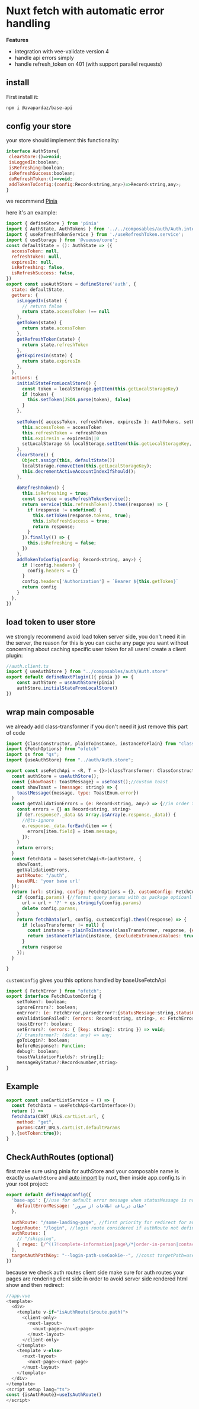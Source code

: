 # Nuxt fetch with automatic error handling

**Features**

- integration with vee-validate version 4
- handle api errors simply
- handle refresh_token on 401 (with support parallel requests)

## install

First install it:

```bash
npm i @avapardaz/base-api
```

## config your store
your store should implement this functionality:
```javascript
interface AuthStore{
 clearStore:()=>void;
 isLoggedIn:boolean;
 isRefreshing:boolean;
 isRefreshSuccess:boolean;
 doRefreshToken:()=>void;
 addTokenToConfig:(config:Record<string,any>)=>Record<string,any>;
}
```
we recommend [Pinia](https://pinia.vuejs.org/)

here it's an example:
```javascript
import { defineStore } from 'pinia'
import { AuthState, AuthTokens } from '../../composables/auth/Auth.interface';
import { useRefreshTokenService } from './useRefreshToken.service';
import { useStorage } from '@vueuse/core';
const defaultState = (): AuthState => ({
  accessToken: null,
  refreshToken: null,
  expiresIn: null,
  isRefreshing: false,
  isRefreshSuccess: false,
})
export const useAuthStore = defineStore('auth', {
  state: defaultState,
  getters: {
    isLoggedIn(state) {
      // return false
      return state.accessToken !== null
    },
    getToken(state) {
      return state.accessToken
    },
    getRefreshToken(state) {
      return state.refreshToken
    },
    getExpiresIn(state) {
      return state.expiresIn
    },
  },
  actions: {
    initialStateFromLocalStore() {
      const token = localStorage.getItem(this.getLocalStorageKey)
      if (token) {
        this.setToken(JSON.parse(token), false)
      }
    },
    
    setToken({ accessToken, refreshToken, expiresIn }: AuthTokens, setLocalStorage = true) {
      this.accessToken = accessToken
      this.refreshToken = refreshToken
      this.expiresIn = expiresIn||0
      setLocalStorage && localStorage.setItem(this.getLocalStorageKey, JSON.stringify({ accessToken, refreshToken, expiresIn }))
    },
    clearStore() {
      Object.assign(this, defaultState())
      localStorage.removeItem(this.getLocalStorageKey);
      this.decrementActiveAccountIndexIfShould();
    },
   
    doRefreshToken() {
      this.isRefreshing = true;
      const service = useRefreshTokenService();
      return service(this.refreshToken!).then((response) => {
        if (response != undefined) {
          this.setToken(response.tokens, true);
          this.isRefreshSuccess = true;
          return response;
        }
      }).finally(() => {
        this.isRefreshing = false;
      })
    },
    addTokenToConfig(config: Record<string, any>) {
      if (!config.headers) {
        config.headers = {}
      }
      config.headers['Authorization'] = `Bearer ${this.getToken}`
      return config
    }
  },
})

```
## load token to user store
we strongly recommend avoid load token server side, you don't need it in the server, the reason for this is you can cache any page you want without concerning about caching specific user token for all users!
create a client plugin:
```javascript
//auth.client.ts
import { useAuthStore } from "../composables/auth/Auth.store"
export default defineNuxtPlugin(({ pinia }) => {
    const authStore = useAuthStore(pinia)
    authStore.initialStateFromLocalStore()
})

```

## wrap main composable

we already add class-transformer if you don't need it just remove this part of code 

```javascript
import {ClassConstructor, plainToInstance, instanceToPlain} from "class-transformer";
import {FetchOptions} from "ofetch"
import qs from "qs";
import {useAuthStore} from "../auth/Auth.store";

export const useFetchApi = <R, T = {}>(classTransformer: ClassConstructor<T> = null as unknown as ClassConstructor<T>) => {
  const authStore = useAuthStore();
  const {showToast: toastMessage} = useToast();//custom toast
  const showToast = (message: string) => {
    toastMessage({message, type: ToastEnum.error})
  }
  const getValidationErrors = (e: Record<string, any>) => {//in order to integrate with vee-validate should return server validation errors on key vlaue format, you should pass setErrors in customConfig to automatically setErros when statusCode is 422
    const errors = {} as Record<string, string>
    if (e?.response?._data && Array.isArray(e.response._data)) {
      //@ts-ignore
      e.response._data.forEach(item => {
        errors[item.field] = item.message;
      });
    }
    return errors;
  }
  const fetchData = baseUseFetchApi<R>(authStore, {
    showToast,
    getValidationErrors,
    authRoute: "/auth",
    baseURL: 'your base url'
  });
  return (url: string, config: FetchOptions = {}, customConfig: FetchCustomConfig = {}) => {
    if (config.params) {//format query params with qs package optioanl
      url = url + '?' + qs.stringify(config.params)
      delete config.params;
    }
    return fetchData(url, config, customConfig).then((response) => {
      if (classTransformer != null) {
        const instance = plainToInstance(classTransformer, response, {excludeExtraneousValues: true})
        return instanceToPlain(instance, {excludeExtraneousValues: true}) as unknown as R
      }
      return response
    });
  }

}

```
`customConfig` gives you this options handled by baseUseFetchApi

```javascript
import { FetchError } from "ofetch";
export interface FetchCustomConfig {
    setToken?: boolean;
    ignoreErrors?: boolean;
    onError?: (e: FetchError,parsedError?:{statusMessage:string,statusCode:number}) => void;
    onValidationFailed?: (errors: Record<string, string>, e: FetchError) => void;
    toastError?: boolean;
    setErrors?: (errors: { [key: string]: string }) => void;
    // transformer?: (data: any) => any;
    goToLogin?: boolean;
    beforeResponse?: Function;
    debug?: boolean;
    toastValidationFields?: string[];
    messageByStatus?:Record<number,string>
}

```

## Example

```javascript
export const useCartListService = () => {
  const fetchData = useFetchApi<CartInterface>();
  return () =>
  fetchData(CART_URLS.cartList.url, {
    method: "get",
    params:CART_URLS.cartList.defaultParams
  },{setToken:true});
}
```

## CheckAuthRoutes (optional)
first make sure using pinia for authStore and your composable name is exactly `useAuthStore` and [auto import](https://pinia.vuejs.org/ssr/nuxt.html#Auto-imports) by nuxt, then inside app.config.ts in your root project:

```javascript
export default defineAppConfig({
  'base-api': {//use for default error message when statusMessage is not specified
    defaultErrorMessage: 'خطای دریافت اطلاعات از سرور'
  },
  
  authRoute: "/some-landing-page", //first priority for redirect for auth.global.ts
  loginRoute: "/login", //login route considered if authRoute not defined
  authRoutes: [
    // "/shipping",
    { regex: [/^((?!complete-information|page\/*|order-in-person|contact-us|about-us|home|validation|landing|login|oauth\/callback).)*$/.source] },//array of regex this example all routes is auth routes exept mentioned one
  ],
  targetAuthPathKey: "--login-path-useCookie--", //const targetPath=useCookie(appConfig.targetAuthPathKey) if you need redirect user after logged in to his desier route
})
```
because we check auth routes client side make sure for auth routes your pages are rendering client side in order to avoid server side rendered html show and then redirect:

```javascript
//app.vue
<template>
  <div>
    <template v-if="isAuthRoute($route.path)">
      <client-only>
        <nuxt-layout>
          <nuxt-page></nuxt-page>
        </nuxt-layout>
      </client-only>
    </template>
    <template v-else>
      <nuxt-layout>
        <nuxt-page></nuxt-page>
      </nuxt-layout>
    </template>
  </div>
</template>
<script setup lang="ts">
const {isAuthRoute}=useIsAuthRoute()
</script>
```
